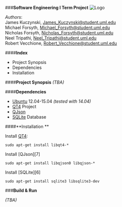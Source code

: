 ###**Software Engineering I Term Project**
![Logo](https://github.com/DeepBlue14/Software_Engineer_91.411_2/blob/master/2_DataAggregator/Code/se_logo.png)


*Authors*:  
James Kuczynski, James_Kuczynski@student.uml.edu  
Michael Forsyth, Michael_Forsyth@student.uml.edu  
Nicholas Forsyth, Nicholas_Forsyth@student.uml.edu  
Neel Tripathi, Neel_Tripathi@student.uml.edu  
Robert Vecchione, Robert_Vecchione@student.uml.edu  


####**Index**
- Project Synopsis
- Dependencies
- Installation





####**Project Synopsis**
*(TBA)*


####**Dependencies**
- [Ubuntu][2] 12.04-15.04 *(tested with 14.04)*
- [QT4][1] Project
- [QJson][4]
- [SQLite][3] Database



####**Installation **


Install [QT4][3]:
```
sudo apt-get install libqt4-*
```


Install [QJson][7]
```
sudo apt-get install libqjson0 libqjson-*
```


Install [SQLite][6]
```
sudo apt-get install sqlite3 libsqlite3-dev
```



###**Build & Run**

*(TBA)*





<!--links-->

[1]: http://qt-project.org/
[2]: http://www.ubuntu.com/
[3]: https://sqlite.org/
[4]: http://qjson.sourceforge.net/

